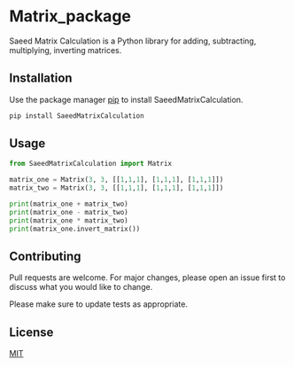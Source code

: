 # Matrix_package

Saeed Matrix Calculation is a Python library for adding, subtracting, multiplying, inverting matrices.

## Installation

Use the package manager [pip](https://pip.pypa.io/en/stable/) to install SaeedMatrixCalculation.

```bash
pip install SaeedMatrixCalculation
```

## Usage

```python
from SaeedMatrixCalculation import Matrix

matrix_one = Matrix(3, 3, [[1,1,1], [1,1,1], [1,1,1]])
matrix_two = Matrix(3, 3, [[1,1,1], [1,1,1], [1,1,1]])

print(matrix_one + matrix_two)
print(matrix_one - matrix_two)
print(matrix_one * matrix_two)
print(matrix_one.invert_matrix())
```

## Contributing
Pull requests are welcome. For major changes, please open an issue first to discuss what you would like to change.

Please make sure to update tests as appropriate.

## License
[MIT](https://choosealicense.com/licenses/mit/)
